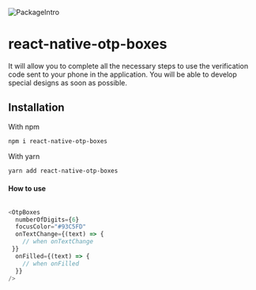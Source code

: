![PackageIntro](https://github.com/emre-sozen/react-native-otp-boxes/assets/72317623/f06d0a25-9242-4095-8b67-4de446ddafbb)

# react-native-otp-boxes

It will allow you to complete all the necessary steps to use the verification code sent to your phone in the application. You will be able to develop special designs as soon as possible.

## Installation

With npm

```bash
npm i react-native-otp-boxes
```

With yarn

```bash
yarn add react-native-otp-boxes
```

#### How to use

```javascript

<OtpBoxes
  numberOfDigits={6}
  focusColor="#93C5FD"
  onTextChange={(text) => {
    // when onTextChange
 }}
  onFilled={(text) => {
    // when onFilled
  }}
/>

```
